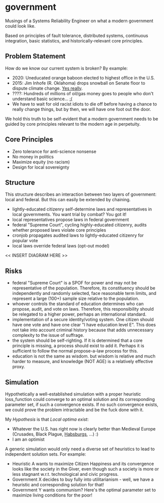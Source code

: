 # government

Musings of a Systems Reliability Engineer on what a modern government could look like. 

Based on principles of fault tolerance, distributed systems, continuous integration, basic statistics, and historically-relevant core principles.


## Problem Statement

How do we know our current system is broken? By example:
- 2020: Uneducated orange baboon elected to highest office in the U.S.
- 2015: Jim Inhofe (R. Oklahoma) drops snowball on Senate floor to dispute climate change. [Yes really](https://www.washingtonpost.com/news/the-fix/wp/2015/02/26/jim-inhofes-snowball-has-disproven-climate-change-once-and-for-all/).
- ????: Hundreds of millions of oil/gas money goes to people who don't understand basic science... [:(](https://www.opensecrets.org/industries/summary.php?ind=E01&cycle=All&recipdetail=S&mem=Y)
- We have to wait for old racist idiots to die off before having a chance to really change things, but by then, we will have one foot out the door.

We hold this truth to be self-evident that a modern government needs to be guided by core principles relevant to the modern age in perpetuity.


## Core Principles

- Zero tolerance for anti-science nonsense
- No money in politics
- Maximize equity (no racism)
- Design for local sovereignty


## Structure

This structure describes an interaction between two layers of government: local and federal. But this can easily be extended by chaining.

- lightly-educated citizenry self-determine laws and representatives in local governments. You want trial by combat? You got it!
- local representatives propose laws in federal government
- federal "Supreme Court", cycling highly-educated citizenry, audits whether proposed laws violate core principles
- cronjob propagates audited laws to lightly-educated citizenry for popular vote
- local laws override federal laws (opt-out model)

<< INSERT DIAGRAM HERE >>


## Risks

- federal "Supreme Court" is a SPOF for power and may not be representative of the population. Therefore, its constituency should be independently and randomly selected, face reasonable term limits, and represent a large (100+) sample size relative to the population.
- whoever controls the standard of education determines who can propose, audit, and vote on laws. Therefore, this responsibility should be relegated to a higher power, perhaps an international standard.
- implementation of a secure identity/voting system. One citizen should have one vote and have one clear "I have education level E". This does not take into account criminal history because that adds unnecessary complexity to the issue of suffrage.
- the system should be self-righting. If it is determined that a core principle is missing, a process should exist to add it. Perhaps it is sufficient to follow the normal propose-a-law process for this.
- education is not the same as wisdom. but wisdom is relative and much harder to measure, and knowledge (NOT AGE) is a relatively effective proxy.


## Simulation

Hypothetically a well-established simulation with a proper heuristic loss_function could converge to an optimal solution and its corresponding parameter set, if such a convergence exists. If no such convergence exists, we could prove the problem intractable and be the fuck done with it.

My *Hypothesis* is that *Local optima exist*:
- Whatever the U.S. has right now is clearly better than Medieval Europe (Crusades, Black Plague, [Habsburgs](https://en.wikipedia.org/wiki/House_of_Habsburg), ...) :) 
- I am an optimist

A generic simulation would only need a diverse set of heuristics to lead to independent solution sets. For example:
- Heuristic A wants to maximize Citizen Happiness and its convergence looks like the society in the Giver, even though such a society is more or less stagnant w.r.t. technological and civic progress.
- Government X decides to buy fully into utilitarianism - well, we have a heuristic and corresponding solution for that!
- Government Y wants communism? Here's the optimal parameter set to maximize living conditions for the poor!

